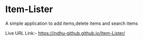 # Item-Lister
A simple application to add items,delete items and search items


Live URL Link:- https://indhu-github.github.io/Item-Lister/
